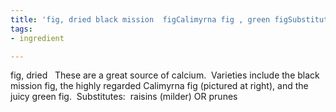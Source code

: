 ```yaml
---
title: 'fig, dried black mission  figCalimyrna fig , green figSubstitutes:'
tags:
- ingredient

---
```

fig, dried   These are a great source of calcium.  Varieties include the black mission fig, the highly regarded Calimyrna fig  (pictured at right), and the juicy green fig.  Substitutes:  raisins (milder) OR prunes
